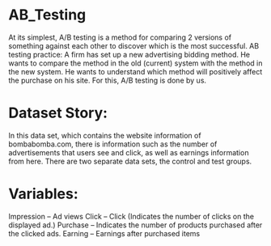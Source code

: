 # AB_Testing
At its simplest, A/B testing is a method for comparing 2 versions of something against each other to discover which is the most successful. 
AB testing practice: A firm has set up a new advertising bidding method. He wants to compare the method in the old (current) system with the method in the new system. He wants to understand which method will positively affect the purchase on his site. For this, A/B testing is done by us.
# Dataset Story: 
In this data set, which contains the website information of bombabomba.com,
there is information such as the number of advertisements that users see and click,
as well as earnings information from here.
There are two separate data sets, the control and test groups.
# Variables:
Impression – Ad views
Click – Click (Indicates the number of clicks on the displayed ad.)
Purchase – Indicates the number of products purchased after the clicked ads.
Earning – Earnings after purchased items
